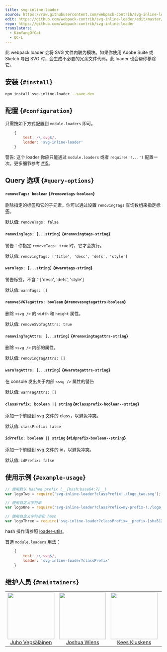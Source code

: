 ```yaml
---
title: svg-inline-loader
source: https://raw.githubusercontent.com/webpack-contrib/svg-inline-loader/master/README.md
edit: https://github.com/webpack-contrib/svg-inline-loader/edit/master/README.md
repo: https://github.com/webpack-contrib/svg-inline-loader
translators:
  - KimYangOfCat
  - QC-L
---
```

此 webpack loader 会将 SVG 文件内联为模块。如果你使用 Adobe Suite 或 Sketch 导出 SVG 时，会生成不必要的冗余文件代码。此 loader 也会帮你移除它。

## 安装 {`#install`}

```bash
npm install svg-inline-loader --save-dev
```

## 配置 {`#configuration`}

只需按如下方式配置到  `module.loaders` 即可。

```javascript
    {
        test: /\.svg$/,
        loader: 'svg-inline-loader'
    }
```

警告: 这个 loader 你应只能通过 `module.loaders` 或者 `require('!...')` 配置一次。更多细节参考 [#15](https://github.com/webpack-contrib/svg-inline-loader/issues/15)。

## Query 选项 {`#query-options`}

#### `removeTags: boolean` {`#removetags-boolean`}

删除指定的标签和它的子元素。你可以通过设置 `removingTags` 查询数组来指定标签。

默认值: `removeTags: false`

#### `removingTags: [...string]` {`#removingtags-string`}

警告：你指定 `removeTags: true` 时，它才会执行。

默认值: `removingTags: ['title', 'desc', 'defs', 'style']`

#### `warnTags: [...string]` {`#warntags-string`}

警告标签，不含：['desc', 'defs', 'style']

默认值: `warnTags: []`

#### `removeSVGTagAttrs: boolean` {`#removesvgtagattrs-boolean`}

删除 `<svg />` 的 `width` 和 `height` 属性。

默认值: `removeSVGTagAttrs: true`

#### `removingTagAttrs: [...string]` {`#removingtagattrs-string`}

删除 `<svg />` 内部的属性。

默认值: `removingTagAttrs: []`

#### `warnTagAttrs: [...string]` {`#warntagattrs-string`}

在 console 发出关于内部 `<svg />` 属性的警告

默认值: `warnTagAttrs: []`
#### `classPrefix: boolean || string` {`#classprefix-boolean--string`}

添加一个前缀到 svg 文件的 class，以避免冲突。

默认值: `classPrefix: false`

#### `idPrefix: boolean || string` {`#idprefix-boolean--string`}

添加一个前缀到 svg 文件的 id，以避免冲突。

默认值: `idPrefix: false`

## 使用示例 {`#example-usage`}

```js
// 使用默认 hashed prefix (__[hash:base64:7]__)
var logoTwo = require('svg-inline-loader?classPrefix!./logo_two.svg');

// 使用自定义字符串
var logoOne = require('svg-inline-loader?classPrefix=my-prefix-!./logo_one.svg');

// 使用自定义字符串和 hash
var logoThree = require('svg-inline-loader?classPrefix=__prefix-[sha512:hash:hex:5]__!./logo_three.svg');
```
hash 操作请参照 [loader-utils](https://github.com/webpack/loader-utils#interpolatename)。

首选 `module.loaders` 用法：
```js
    {
        test: /\.svg$/,
        loader: 'svg-inline-loader?classPrefix'
    }
```

## 维护人员 {`#maintainers`}

<table>
  <tbody>
    <tr>
      <td align="center">
        <img width="150" height="150"
        src="https://avatars3.githubusercontent.com/u/166921?v=3&s=150">
        </br>
        <a href="https://github.com/bebraw">Juho Vepsäläinen</a>
      </td>
      <td align="center">
        <img width="150" height="150"
        src="https://avatars2.githubusercontent.com/u/8420490?v=3&s=150">
        </br>
        <a href="https://github.com/d3viant0ne">Joshua Wiens</a>
      </td>
      <td align="center">
        <img width="150" height="150"
        src="https://avatars3.githubusercontent.com/u/533616?v=3&s=150">
        </br>
        <a href="https://github.com/SpaceK33z">Kees Kluskens</a>
      </td>
      <td align="center">
        <img width="150" height="150"
        src="https://avatars3.githubusercontent.com/u/3408176?v=3&s=150">
        </br>
        <a href="https://github.com/TheLarkInn">Sean Larkin</a>
      </td>
    </tr>
  <tbody>
</table>

[npm]: https://img.shields.io/npm/v/svg-inline-loader.svg
[npm-url]: https://npmjs.com/package/svg-inline-loader

[deps]: https://david-dm.org/webpack-contrib/svg-inline-loader.svg
[deps-url]: https://david-dm.org/webpack-contrib/svg-inline-loader

[chat]: https://img.shields.io/badge/gitter-webpack%2Fwebpack-brightgreen.svg
[chat-url]: https://gitter.im/webpack/webpack

[test]: https://travis-ci.org/webpack-contrib/svg-inline-loader.svg?branch=master
[test-url]: https://travis-ci.org/webpack-contrib/svg-inline-loader

[cover]: https://codecov.io/gh/webpack-contrib/svg-inline-loader/branch/master/graph/badge.svg
[cover-url]: https://codecov.io/gh/webpack-contrib/svg-inline-loader
